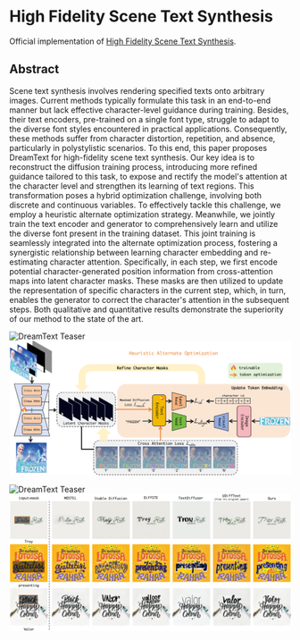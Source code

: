 # High Fidelity Scene Text Synthesis

Official implementation of [High Fidelity Scene Text Synthesis](https://arxiv.org/pdf/2405.14701).

## Abstract
Scene text synthesis involves rendering specified texts onto arbitrary images. Current methods typically formulate this task in an end-to-end manner but lack effective character-level guidance during training. Besides, their text encoders, pre-trained on a single font type, struggle to adapt to the diverse font styles encountered in practical applications. Consequently, these methods suffer from character distortion, repetition, and absence, particularly in polystylistic scenarios. To this end, this paper proposes DreamText for high-fidelity scene text synthesis. Our key idea is to reconstruct the diffusion training process, introducing more refined guidance tailored to this task, to expose and rectify the model's attention at the character level and strengthen its learning of text regions. This transformation poses a hybrid optimization challenge, involving both discrete and continuous variables. To effectively tackle this challenge, we employ a heuristic alternate optimization strategy. Meanwhile, we jointly train the text encoder and generator to comprehensively learn and utilize the diverse font present in the training dataset. This joint training is seamlessly integrated into the alternate optimization process, fostering a synergistic relationship between learning character embedding and re-estimating character attention. Specifically, in each step, we first encode potential character-generated position information from cross-attention maps into latent character masks. These masks are then utilized to update the representation of specific characters in the current step, which, in turn, enables the generator to correct the character's attention in the subsequent steps. Both qualitative and quantitative results demonstrate the superiority of our method to the state of the art.

![DreamText Teaser](figures/teaser.png)
![DreamText Teaser](figures/model.png)

![DreamText Teaser](figures/compare_results_1.png)
![DreamText Teaser](figures/compare_results_2.png)
